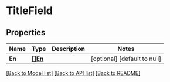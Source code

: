 # TitleField

## Properties
Name | Type | Description | Notes
------------ | ------------- | ------------- | -------------
**En** | [**[]En**](En.md) |  | [optional] [default to null]

[[Back to Model list]](../README.md#documentation-for-models) [[Back to API list]](../README.md#documentation-for-api-endpoints) [[Back to README]](../README.md)

